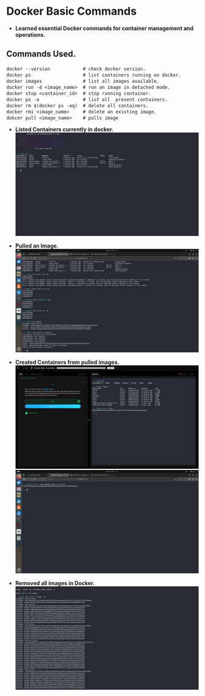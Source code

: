 # Docker Basic Commands 

- **Learned essential Docker commands for container management and operations.**

## Commands Used.
```
docker --version            # check docker version.
docker ps                   # list containers running on docker.
docker images               # list all images available.
docker run -d <image_name>  # run an image in detached mode.
docker stop <container_id>  # stop running container.
docker ps -a                # list all  present containers.
docker rm $(docker ps -aq)  # delete all containers.
docker rmi <image_name>     # delete an existing image.
dokcer pull <image_name>    # pulls image
```

- **Listed Containers currently in docker.**
![cmd](evidence/list_container.png)

- **Pulled an Image.**
![cmd](evidence/pulled_image.png)

- **Created  Containers from pulled images.**
![cmd](evidence/run_container.png)
![cmd](evidence/run_c2.png)

- **Removed all images in Docker.**
![cmd](evidence/rmi.png)

